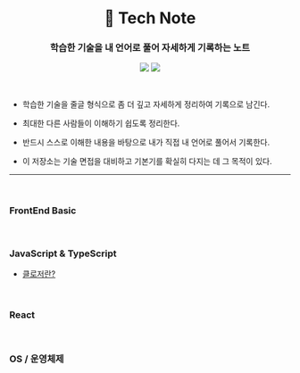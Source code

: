 <div align=center>

# 📓 Tech Note

### 학습한 기술을 내 언어로 풀어 자세하게 기록하는 노트

<img src="https://img.shields.io/badge/since-2025.08-grey"></a>
<img src="https://img.shields.io/badge/author-SangYoonLee-skyblue"></a>

</div>

<br/>

- 학습한 기술을 줄글 형식으로 좀 더 깊고 자세하게 정리하여 기록으로 남긴다.

- 최대한 다른 사람들이 이해하기 쉽도록 정리한다.

- 반드시 스스로 이해한 내용을 바탕으로 내가 직접 내 언어로 풀어서 기록한다.

- 이 저장소는 기술 면접을 대비하고 기본기를 확실히 다지는 데 그 목적이 있다.

---

<br/>

### FrontEnd Basic

<!-- - <a href="">주소창에 google.com 입력 시 일어나는 과정 Part 1. 네트워크 통신</a> -->
<!-- - <a href="">주소창에 google.com 입력 시 일어나는 과정 Part 2. 브라우저 렌더링 파이프 라인</a> -->
<!-- - <a href="">옵저버 패턴 (Observer Pattern)</a> -->
<!-- - <a href=""></a> -->

<br/>

### JavaScript & TypeScript

- <a href="">클로저란?</a>
  <!-- - <a href="">이벤트 위임과 이벤트 전파 과정</a> -->
  <!-- - <a href="">이벤트 루프가 비동기 로직을 처리하는 과정</a> -->
  <!-- - <a href="">매크로 테스트 큐와 마이크로 테스트 큐</a> -->
  <!-- - <a href="">실행 컨텍스트와 this의 의미</a> -->
  <!-- - <a href="">ESM은 무엇이며 왜 사용하는 것이 좋을까?</a> -->
  <!-- - <a href="">@ts-ignore와 @ts-expect-error의 차이</a> -->
  <!-- - <a href=""></a> -->

<br/>

### React

<!-- - <a href="">리액트의 Strict Mode란?</a> -->
<!-- - <a href=""></a> -->

<br/>

### OS / 운영체제

<!-- - <a href="">프로세스 메모리의 구조</a> -->
<!-- - <a href=""></a> -->

<br/><br/>
